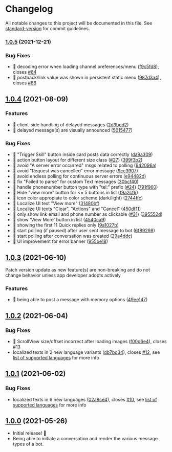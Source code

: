# Changelog

All notable changes to this project will be documented in this file. See [standard-version](https://github.com/conventional-changelog/standard-version) for commit guidelines.

### [1.0.5](https://github.com/SAP/cloud-sdk-ios-cai/compare/1.0.4...1.0.5) (2021-12-21)

### Bug Fixes

* 🐛 decoding error when loading channel preferences/menu ([f9c5fd8](https://github.com/SAP/cloud-sdk-ios-cai/commit/f9c5fd8fe3bbf50ce27e0595fccc2295604d0162)), closes [#64](https://github.com/SAP/cloud-sdk-ios-cai/issues/64)
* 🐛 postback/link value was shown in persistent static menu ([987d3a4](https://github.com/SAP/cloud-sdk-ios-cai/commit/987d3a400886845258bbe882417dc8dcb5059001)), closes [#66](https://github.com/SAP/cloud-sdk-ios-cai/issues/66)

## [1.0.4](https://github.com/SAP/cloud-sdk-ios-cai/compare/1.0.3...1.0.4) (2021-08-09)

### Features

* 🎸 client-side handling of delayed messages ([2d3bed2](https://github.com/SAP/cloud-sdk-ios-cai/commit/2d3bed279e16c2184de224fef2cd99b057abab1c))
* 🎸 delayed message(s) are visually announced ([5015477](https://github.com/SAP/cloud-sdk-ios-cai/commit/5015477c39c54a03f1180b7291f773eede1fb2c2))


### Bug Fixes

* 🐛 "Trigger Skill" button inside card posts data correctly ([da9a309](https://github.com/SAP/cloud-sdk-ios-cai/commit/da9a3098048a38707287050b3041d50da525a16b))
* 🐛 action button layout for different size class ([#27](https://github.com/SAP/cloud-sdk-ios-cai/issues/27)) ([399f3b2](https://github.com/SAP/cloud-sdk-ios-cai/commit/399f3b29addb72b4a07bc84628c61aefc8fb8fcf))
* 🐛 avoid "A server error occurred" msgs related to polling ([942096a](https://github.com/SAP/cloud-sdk-ios-cai/commit/942096ae5832cfea3c2229846010a480cfe496d6))
* 🐛 avoid "Request was cancelled" error message ([9cc3907](https://github.com/SAP/cloud-sdk-ios-cai/commit/9cc3907c1ebf84d15b6bfb9858c64af1ef422fca))
* 🐛 avoid endless polling for continuous server errors ([e94482d](https://github.com/SAP/cloud-sdk-ios-cai/commit/e94482dda5ac4fb12b96031c599f53b10eec2b76))
* 🐛 fix "Failed to parse" for custom Text messages ([30bcf40](https://github.com/SAP/cloud-sdk-ios-cai/commit/30bcf40e88450da76b43dcba6effa176cae879d8))
* 🐛 handle phonenumber button type with "tel:" prefix ([#24](https://github.com/SAP/cloud-sdk-ios-cai/issues/24)) ([791f960](https://github.com/SAP/cloud-sdk-ios-cai/commit/791f9601511f0084d595f57faaba77c807900fcf))
* 🐛 Hide "view more" button for <= 5 buttons in list ([f9a2cf6](https://github.com/SAP/cloud-sdk-ios-cai/commit/f9a2cf6c44cb2006a7453b4e734a258181daad0b))
* 🐛 icon color appropiate to color scheme (dark/light) ([2744ffc](https://github.com/SAP/cloud-sdk-ios-cai/commit/2744ffca468fa5804b9feb1252659a0aeadb6f49))
* 🐛 Localize UI text "View more" ([31480bf](https://github.com/SAP/cloud-sdk-ios-cai/commit/31480bfac84b73d1b97805c879f2aada96ef27ef))
* 🐛 Localize UI texts "Clear", "Actions" and "Cancel" ([450df11](https://github.com/SAP/cloud-sdk-ios-cai/commit/450df11afb2f7f689067b3a54bac855204e27a94))
* 🐛 only show link email and phone number as clickable ([#31](https://github.com/SAP/cloud-sdk-ios-cai/issues/31)) ([395552d](https://github.com/SAP/cloud-sdk-ios-cai/commit/395552dce33c7a58187179071a581d2b057a7877))
* 🐛 show 'View More' button in list ([4540ca9](https://github.com/SAP/cloud-sdk-ios-cai/commit/4540ca98e5adf74cf9eb8040abc79617f20e9e65))
* 🐛 showing the first 11 Quick replies only ([9a1027b](https://github.com/SAP/cloud-sdk-ios-cai/commit/9a1027bd5f1ffb8436f5018c7a5c35c4df732852))
* 🐛 start polling (if paused) after user sent message to bot ([6f89298](https://github.com/SAP/cloud-sdk-ios-cai/commit/6f8929812c34add5d23ed23cfab5de73d5055aa8))
* 🐛 start polling after conversation was created ([29a4ddc](https://github.com/SAP/cloud-sdk-ios-cai/commit/29a4ddca1d18788a45ce10a62c377473fdf4b8b2))
* 🐛 UI improvement for error banner ([955be18](https://github.com/SAP/cloud-sdk-ios-cai/commit/955be18eecbc308e281df885f525afb2d3657079))

## [1.0.3](https://github.com/SAP/cloud-sdk-ios-cai/compare/1.0.2...1.0.3) (2021-06-10)

Patch version update as new feature(s) are non-breaking and do not change behavior unless app developer adopts actively

### Features

* 🎸 being able to post a message with memory options ([49ee147](https://github.com/SAP/cloud-sdk-ios-cai/commit/49ee147fe06b4a9c88ae9540362aa49259c30da4))

## [1.0.2](https://github.com/SAP/cloud-sdk-ios-cai/compare/1.0.1...1.0.2) (2021-06-04)

### Bug Fixes

* 🐛 ScrollView size/offset incorrect after loading images ([f00d6e4](https://github.com/SAP/cloud-sdk-ios-cai/commit/f00d6e44e97c858c65c027492d2169d3f7078c29)), closes [#13](https://github.com/SAP/cloud-sdk-ios-cai/issues/13)
* localized texts in 2 new language variants ([db7bd34](https://github.com/SAP/cloud-sdk-ios-cai/commit/db7bd34b402cd597271506a0c05891c8a0e8ed62)), closes [#12](https://github.com/SAP/cloud-sdk-ios-cai/issues/12), see [list of supported languages](https://github.com/SAP/cloud-sdk-ios-cai/pull/12#issuecomment-854896610) for more info

## [1.0.1](https://github.com/SAP/cloud-sdk-ios-cai/compare/1.0.0...1.0.1) (2021-06-02)

### Bug Fixes

* localized texts in 6 new languages ([02a8ce4](https://github.com/SAP/cloud-sdk-ios-cai/commit/02a8ce4d5cf63bd32396fead347f2be86a4eeadf)), closes [#10](https://github.com/SAP/cloud-sdk-ios-cai/issues/10), see [list of supported languages](https://github.com/SAP/cloud-sdk-ios-cai/pull/10#issuecomment-853270881) for more info

## [1.0.0](https://github.com/SAP/cloud-sdk-ios-cai/releases/tag/1.0.0) (2021-05-26)

- Initial release! 🎉
- Being able to initiate a conversation and render the various message types of a bot.
